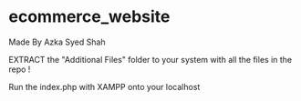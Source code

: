 # ecommerce_website
Made By Azka Syed Shah

EXTRACT the "Additional Files" folder to your system with all the files in the repo !

Run the index.php with XAMPP onto your localhost
